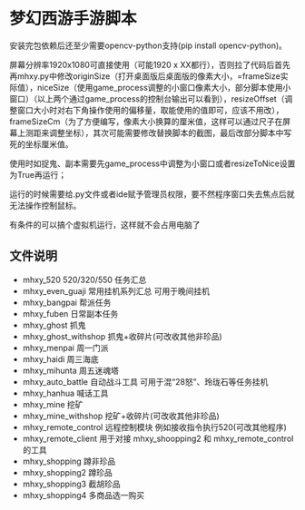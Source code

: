 # 梦幻西游手游脚本

安装完包依赖后还至少需要opencv-python支持(pip install opencv-python)。

屏幕分辨率1920x1080可直接使用（可能1920 x XX都行），否则拉了代码后首先再mhxy.py中修改originSize（打开桌面版后桌面版的像素大小，=frameSize实际值），niceSize（使用game_process调整的小窗口像素大小，部分脚本使用小窗口）（以上两个通过game_process的控制台输出可以看到），resizeOffset（调整窗口大小时对右下角操作使用的偏移量，取能使用的值即可，应该不用改），frameSizeCm（为了方便编写，像素大小换算的厘米值，这样可以通过尺子在屏幕上测距来调整坐标），其次可能需要修改替换脚本的截图，最后改部分脚本中写死的坐标厘米值。

使用时如捉鬼、副本需要先game_process中调整为小窗口或者resizeToNice设置为True再运行；

运行的时候需要给.py文件或者ide赋予管理员权限，要不然程序窗口失去焦点后就无法操作控制鼠标。

有条件的可以搞个虚拟机运行，这样就不会占用电脑了

## 文件说明
* mhxy_520 520/320/550 任务汇总
* mhxy_even_guaji 常用挂机系列汇总 可用于晚间挂机
* mhxy_bangpai 帮派任务
* mhxy_fuben 日常副本任务
* mhxy_ghost 抓鬼
* mhxy_ghost_withshop 抓鬼+收碎片(可改收其他非珍品)
* mhxy_menpai 周一门派
* mhxy_haidi 周三海底
* mhxy_mihunta 周五迷魂塔
* mhxy_auto_battle 自动战斗工具 可用于混“28怒”、玲珑石等任务挂机
* mhxy_hanhua 喊话工具
* mhxy_mine 挖矿
* mhxy_mine_withshop 挖矿+收碎片(可改收其他非珍品)
* mhxy_remote_control 远程控制模块 例如接收指令执行520(可改其他程序)
* mhxy_remote_client 用于对接 mhxy_shoopping2 和 mhxy_remote_control 的工具
* mhxy_shopping 蹲非珍品
* mhxy_shopping2 蹲珍品
* mhxy_shopping3 截胡珍品
* mhxy_shopping4 多商品选一购买
